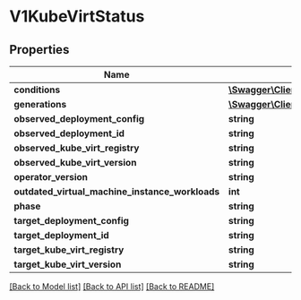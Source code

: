 # V1KubeVirtStatus

## Properties
Name | Type | Description | Notes
------------ | ------------- | ------------- | -------------
**conditions** | [**\Swagger\Client\Model\V1KubeVirtCondition[]**](V1KubeVirtCondition.md) |  | [optional] 
**generations** | [**\Swagger\Client\Model\GithubComOpenshiftApiOperatorV1GenerationStatus[]**](GithubComOpenshiftApiOperatorV1GenerationStatus.md) |  | [optional] 
**observed_deployment_config** | **string** |  | [optional] 
**observed_deployment_id** | **string** |  | [optional] 
**observed_kube_virt_registry** | **string** |  | [optional] 
**observed_kube_virt_version** | **string** |  | [optional] 
**operator_version** | **string** |  | [optional] 
**outdated_virtual_machine_instance_workloads** | **int** |  | [optional] 
**phase** | **string** |  | [optional] 
**target_deployment_config** | **string** |  | [optional] 
**target_deployment_id** | **string** |  | [optional] 
**target_kube_virt_registry** | **string** |  | [optional] 
**target_kube_virt_version** | **string** |  | [optional] 

[[Back to Model list]](../README.md#documentation-for-models) [[Back to API list]](../README.md#documentation-for-api-endpoints) [[Back to README]](../README.md)


